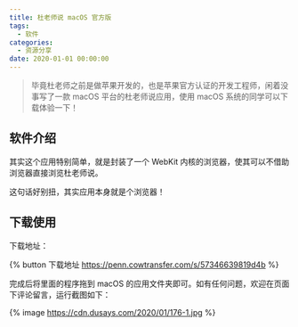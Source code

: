 ```yaml
---
title: 杜老师说 macOS 官方版
tags:
  - 软件
categories:
  - 资源分享
date: 2020-01-01 00:00:00
---
```


> 毕竟杜老师之前是做苹果开发的，也是苹果官方认证的开发工程师，闲着没事写了一款 macOS 平台的杜老师说应用，使用 macOS 系统的同学可以下载体验一下！

<!-- more -->

## 软件介绍

其实这个应用特别简单，就是封装了一个 WebKit 内核的浏览器，使其可以不借助浏览器直接浏览杜老师说。

这句话好别扭，其实应用本身就是个浏览器！

## 下载使用

下载地址：

{% button 下载地址 https://penn.cowtransfer.com/s/57346639819d4b %}

完成后将里面的程序拖到 macOS 的应用文件夹即可。如有任何问题，欢迎在页面下评论留言，运行截图如下：

{% image https://cdn.dusays.com/2020/01/176-1.jpg %}